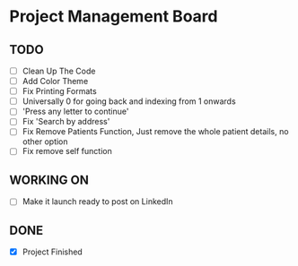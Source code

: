 # Project Management Board

## TODO

-   [ ] Clean Up The Code
-   [ ] Add Color Theme
-   [ ] Fix Printing Formats
-   [ ] Universally 0 for going back and indexing from 1 onwards
-   [ ] 'Press any letter to continue'
-   [ ] Fix 'Search by address'
-   [ ] Fix Remove Patients Function, Just remove the whole patient details, no other option
-   [ ] Fix remove self function

## WORKING ON

-   [ ] Make it launch ready to post on LinkedIn

## DONE

-   [x] Project Finished
